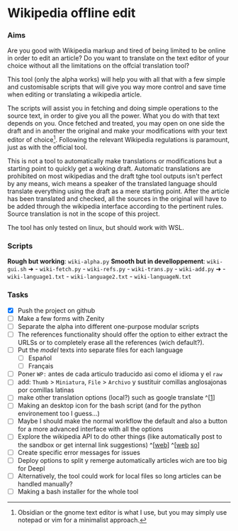 # Wikipedia offline edit

### Aims

Are you good with  Wikipedia markup and tired of being limited to be online in order to edit an article? Do you want to translate on the text editor of your choice without all the limitations on the offcial translation tool?

This tool (only the alpha works) will help you with all that with a few simple and customisable scripts that will give you way more control and save time when editing or translating a wikipedia article.

The scripts will assist you in fetching and doing simple operations to the source text, in order to give you all the power. What you do with that text depends on you. Once fetched and treated, you may open on one side the draft and in another the original and make your modifications with your text editor of choice[^1]. Following the relevant Wikipedia regulations is paramount, just as with the official tool.

This is not a tool to automatically make translations or modifications but a starting point to quickly get a woking draft. Automatic translations are prohibited on most wikipedias and the draft tghe tool outputs isn't perfect by any means, wich means a speaker of the translated language should translate everything using the draft as a mere starting point. After the article has been translated and checked, all the sources in the original will have to be added through the wikipedia interface according to the pertinent rules. Source translation is not in the scope of this project.

The tool has only tested on linux, but should work with WSL.

### Scripts

**Rough but working**: `wiki-alpha.py`
**Smooth but in develloppement**: 
`wiki-gui.sh` ➜
	- `wiki-fetch.py`
	- `wiki-refs.py`
	- `wiki-trans.py`
	- `wiki-add.py` ➜
			- `wiki-language1.txt`
			- `wiki-language2.txt`
 			- `wiki-languageN.txt`

### Tasks

- [X] Push the project on github
- [ ] Make a few forms with Zenity
- [ ] Separate the alpha into different one-purpose modular scripts
- [ ] The references functionality should offer the option to either extract the URLSs or to completely erase all the references (wich default?).
- [ ] Put the _model_ texts into separate files for each language
	- [ ] Español
	- [ ] Français
- [ ] Poner `WP:` antes de cada articulo traducido asi como el idioma y el `raw`
- [ ] add: `Thumb` > `Miniatura`, `File` > `Archivo` y sustituir comillas anglosajonas por comillas latinas
- [ ] make other translation options (local?) such as google translate ^[[1](https://ostechnix.com/use-google-translate-commandline-linux/)]
- [ ] Making an desktop icon for the bash script (and for the python environement too I guess...)
- [ ] Maybe I should make the normal workflow the default and also a button for a more advanced interface with all the options
- [ ]  Explore the wikipedia API to do other things (like automatically post to the sandbox or get internal link suggestions) ^[[web](https://api.wikimedia.org/wiki/Searching_for_Wikipedia_articles_using_Python)] ^[[web](https://www.mediawiki.org/wiki/API:Main_page) [so](https://stackoverflow.com/questions/627594/is-there-a-wikipedia-api/627606#627606)]
- [ ] Create specific error messages for issues
- [ ] Deploy options to split y remerge automatically articles wich are too big for Deepl
- [ ] Alternatively, the tool could work for local files so long articles can be handled manually?
- [ ] Making a bash installer for the whole tool

[^1]:Obsidian or the gnome text editor is what I use, but you may simply use notepad or vim for a minimalist approach.
